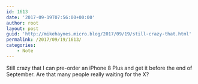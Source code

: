 ```yaml
---
id: 1613
date: '2017-09-19T07:56:00+00:00'
author: root
layout: post
guid: 'http://mikehaynes.micro.blog/2017/09/19/still-crazy-that.html'
permalink: /2017/09/19/1613/
categories:
    - Note
---
```


Still crazy that I can pre-order an iPhone 8 Plus and get it before the end of September. Are that many people really waiting for the X?